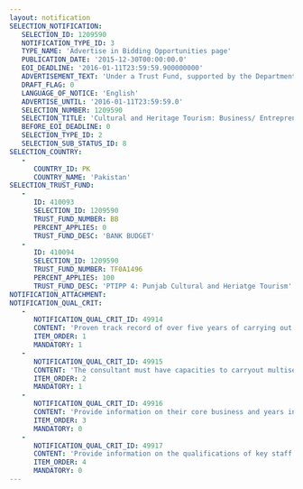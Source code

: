 ```yaml
---
layout: notification
SELECTION_NOTIFICATION: 
   SELECTION_ID: 1209590
   NOTIFICATION_TYPE_ID: 3
   TYPE_NAME: 'Advertise in Bidding Opportunities page'
   PUBLICATION_DATE: '2015-12-30T00:00:00.0'
   EOI_DEADLINE: '2016-01-11T23:59:59.900000000'
   ADVERTISEMENT_TEXT: 'Under a Trust Fund, supported by the Department of Foreign Affairs and Trade (DFAT) of the Government of Australia, the Pakistan Trade and Investment Policy Program (PTIPP)is under way to support Pakistans efforts to increase regional trade and investment, with a special focus on links to countries within the region. Cultural and Heritage Tourism is one of the strategic initiatives to promote regional economic and social integration as well as foster economic development of the communities inhabiting areas around cultural and heritage sites. Under the PTIPP, the World Bank is providing a Non Lending Technical Assistance (NLTA) to government of Punjab for promoting Cultural and Heritage Tourism. However scope of this limit assignment does not limit itself to Punjab province only. The World Bank now seeks services of a consultant to undertake an initial assessment to assess current situation as well as potential of business/ enterprise development through tourism promotion, especially cultural and heritage promotion.'
   DRAFT_FLAG: 0
   LANGUAGE_OF_NOTICE: 'English'
   ADVERTISE_UNTIL: '2016-01-11T23:59:59.0'
   SELECTION_NUMBER: 1209590
   SELECTION_TITLE: 'Cultural and Heritage Tourism: Business/ Entrepreneurship Development through Tourism Promotion'
   BEFORE_EOI_DEADLINE: 0
   SELECTION_TYPE_ID: 2
   SELECTION_SUB_STATUS_ID: 8
SELECTION_COUNTRY: 
   - 
      COUNTRY_ID: PK
      COUNTRY_NAME: 'Pakistan'
SELECTION_TRUST_FUND: 
   - 
      ID: 410093
      SELECTION_ID: 1209590
      TRUST_FUND_NUMBER: BB
      PERCENT_APPLIES: 0
      TRUST_FUND_DESC: 'BANK BUDGET'
   - 
      ID: 410094
      SELECTION_ID: 1209590
      TRUST_FUND_NUMBER: TF0A1496
      PERCENT_APPLIES: 100
      TRUST_FUND_DESC: 'PTIPP 4: Punjab Cultural and Heriatge Tourism'
NOTIFICATION_ATTACHMENT: 
NOTIFICATION_QUAL_CRIT: 
   - 
      NOTIFICATION_QUAL_CRIT_ID: 49914
      CONTENT: 'Proven track record of over five years of carrying out assignments related to entrepreneurship/ business development. Analytical work done in employment generation/ skills development will be an added advantage'
      ITEM_ORDER: 1
      MANDATORY: 1
   - 
      NOTIFICATION_QUAL_CRIT_ID: 49915
      CONTENT: 'The consultant must have capacities to carryout multisectoral surveys in diversified geographical area'
      ITEM_ORDER: 2
      MANDATORY: 1
   - 
      NOTIFICATION_QUAL_CRIT_ID: 49916
      CONTENT: 'Provide information on their core business and years in business.'
      ITEM_ORDER: 3
      MANDATORY: 0
   - 
      NOTIFICATION_QUAL_CRIT_ID: 49917
      CONTENT: 'Provide information on the qualifications of key staff.'
      ITEM_ORDER: 4
      MANDATORY: 0
---
```

